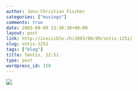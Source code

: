 ```yaml
---
author: Jens-Christian Fischer
categories: ["musings"]
comments: true
date: 2003-08-09 13:36:30+00:00
layout: post
link: http://invisible.ch/2003/08/09/sntis-1251/
slug: sntis-1251
tags: ["blog"]
title: Säntis, 12:51
type: post
wordpress_id: 158
---
```


![](/images/378A0064.jpg)
